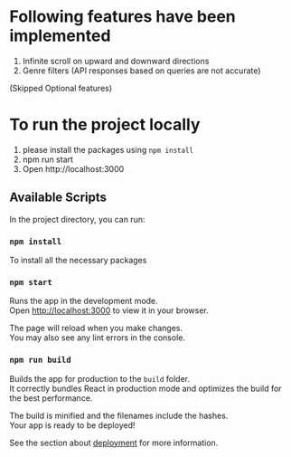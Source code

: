 # Following features have been implemented

1. Infinite scroll on upward and downward directions
2. Genre filters (API responses based on queries are not accurate)

(Skipped Optional features)

# To run the project locally

1. please install the packages using `npm install`
2. npm run start
3. Open http://localhost:3000

## Available Scripts

In the project directory, you can run:

### `npm install`

To install all the necessary packages

### `npm start`

Runs the app in the development mode.\
Open [http://localhost:3000](http://localhost:3000) to view it in your browser.

The page will reload when you make changes.\
You may also see any lint errors in the console.

### `npm run build`

Builds the app for production to the `build` folder.\
It correctly bundles React in production mode and optimizes the build for the best performance.

The build is minified and the filenames include the hashes.\
Your app is ready to be deployed!

See the section about [deployment](https://facebook.github.io/create-react-app/docs/deployment) for more information.